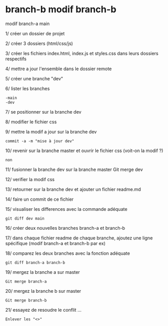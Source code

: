 branch-b
modif branch-b
=========
modif branch-a
main


1/ créer un dossier de projet  

2/ créer 3 dossiers (html/css/js)

3/ créer les fichiers index.html, index.js et styles.css dans leurs dossiers respectifs

4/ mettre a jour l'ensemble dans le dossier remote

5/ créer une branche "dev"

6/ lister les branches

	-main
	-dev

7/ se positionner sur la branche dev

8/ modifier le fichier css 

9/ mettre la modif a jour sur la branche dev

	commit -a -m "mise à jour dev"

10/ revenir sur la branche master et ouvrir le fichier css (voit-on la modif ?) 

	non

11/ fusionner la branche dev sur la branche master 
	Git merge dev

12/ verifier la modif css

13/ retourner sur la branche dev et ajouter un fichier readme.md

14/ faire un commit de ce fichier 

15/ visualiser les differences avec la commande adéquate

	git diff dev main

16/ créer deux nouvelles branches branch-a et branch-b

17/  dans chaque fichier readme de chaque branche, ajoutez une ligne spécifique (modif branch-a et branch-b par ex)

18/ comparez les deux branches avec la fonction adéquate
 
	git diff branch-a branch-b

19/ mergez la branche a sur master 
	
	Git merge branch-a

20/ mergez la branche b sur master 

	Git merge branch-b

21/ essayez de resoudre le conflit ... 

	Enlever les "<>"
